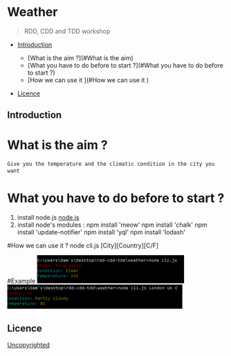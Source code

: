 # Weather
> RDD, CDD and TDD workshop

- [Introduction](#introduction)
  - [What is the aim ?](#What is the aim)
  - [What you have to do before to start ?](#What you have to do before to start ?)
  - [How we can use it ](#How we can use it )

- [Licence](#licence)


## Introduction

 # What is the aim ?

	Give you the temperature and the climatic condition in the city you want 



# What you have to do before to start ? 

1. install node.js [node.js](https://nodejs.org/en/)
1. install node's modules : 
 npm install 'meow'
 npm install 'chalk'
 npm install 'update-notifier'
 npm install 'yql'
 npm install 'lodash'
 
 
#How we can use it ? 
node cli.js [City][Country][C/F]

#Example 
![alt tag](img/Capture1.png)
![alt tag](img/Capture2.png)





## Licence

[Uncopyrighted](http://zenhabits.net/uncopyright/)
